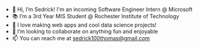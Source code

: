 - 👋 Hi, I’m Sedrick! I'm an incoming Software Engineer Intern @ Microsoft
- 📚 I’m a 3rd Year MIS Student @ Rochester Institute of Technology
- 🌱 I love making web apps and cool data science projects!
- 💞️ I’m looking to collaborate on anything fun and enjoyable
- 📫 You can reach me at sedrick100thomas@gmail.com

<!---
flyseddy/flyseddy is a ✨ special ✨ repository because its `README.md` (this file) appears on your GitHub profile.
You can click the Preview link to take a look at your changes.
--->
